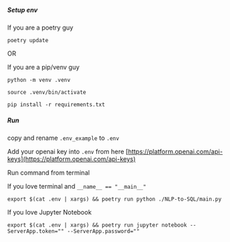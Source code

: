 ##### Setup env

If you are a poetry guy
```
poetry update
```

OR

If you are a pip/venv guy
```
python -m venv .venv
```

```
source .venv/bin/activate
```

```
pip install -r requirements.txt
```

##### Run

copy and rename `.env_example` to `.env`

Add your openai key into `.env` from here [https://platform.openai.com/api-keys](https://platform.openai.com/api-keys)

Run command from terminal

If you love terminal and `__name__ == "__main__"`
```
export $(cat .env | xargs) && poetry run python ./NLP-to-SQL/main.py
```

If you love Jupyter Notebook
```
export $(cat .env | xargs) && poetry run jupyter notebook --ServerApp.token="" --ServerApp.password=""
```
